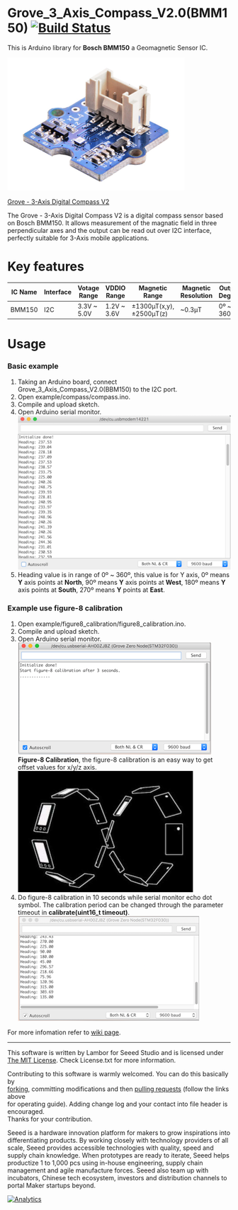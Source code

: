# Grove_3_Axis_Compass_V2.0(BMM150)  [![Build Status](https://travis-ci.com/Seeed-Studio/Grove_3_Axis_Compass_V2.0_BMM150.svg?branch=master)](https://travis-ci.com/Seeed-Studio/Grove_3_Axis_Compass_V2.0_BMM150)
This is Arduino library for **Bosch BMM150** a Geomagnetic Sensor IC.

<img src=https://github.com/SeeedDocument/Bazaar_doc/raw/master/101020492/main_page.jpg width=400>

[Grove - 3-Axis Digital Compass V2](https://www.seeedstudio.com/Grove-3-Axis-Digital-Compass-V2-p-3034.html)

The Grove - 3-Axis Digital Compass V2 is a digital compass sensor based on Bosch BMM150. It allows measurement of the magnatic field in three perpendicular axes and the output can be read out over I2C interface, perfectly suitable for 3-Axis mobile applications.

Key features
===

| IC Name | Interface | Votage Range | VDDIO Range | Magnetic Range           | Magnetic Resolution | Output Degree |
| ------- | --------- | ------------ | ----------- | ------------------------ | ------------------- | ------------- |
| BMM150  | I2C       | 3.3V ~ 5.0V  | 1.2V ~ 3.6V | ±1300µT(x,y), ±2500μT(z) | ~0.3μT              | 0º ~ 360º     |

Usage
===
### Basic example

1. Taking an Arduino board, connect Grove_3_Axis_Compass_V2.0(BBM150) to the I2C port.
2. Open example/compass/compass.ino.
3. Compile and upload sketch.
4. Open Arduino serial monitor.
![](./img/BMM150_SerMonitor_3.png)
5. Heading value is in range of 0º ~ 360º, this value is for Y axis, 0º means **Y** axis points at **North**, 90º means **Y** axis points at **West**, 180º means **Y** axis points at **South**, 270º means **Y** points at **East**.<br>

### Example use figure-8 calibration
1. Open example/figure8_calibration/figure8_calibration.ino.
2. Compile and upload sketch.
3. Open Arduino serial monitor.
![](./img/BMM150_SerMonitor_1.png) <br>
**Figure-8 Calibration**, the figure-8 calibration is an easy way to get offset values for x/y/z axis.<br>
![](img/figure_8_calibration.jpg) <br>
6. Do figure-8 calibration in 10 seconds while serial monitor echo dot symbol. The calibration period can be changed through the parameter timeout in **calibrate(uint16_t timeout)**.<br>
![](./img/BMM150_SerMonitor_2.png)




For more infomation refer to [wiki page]().

------

This software is written by Lambor for Seeed Studio and is licensed under [The MIT License](http://opensource.org/licenses/mit-license.php). Check License.txt for more information.<br>

Contributing to this software is warmly welcomed. You can do this basically by<br>
[forking](https://help.github.com/articles/fork-a-repo), committing modifications and then [pulling requests](https://help.github.com/articles/using-pull-requests) (follow the links above<br>
for operating guide). Adding change log and your contact into file header is encouraged.<br>
Thanks for your contribution.

Seeed is a hardware innovation platform for makers to grow inspirations into differentiating products. By working closely with technology providers of all scale, Seeed provides accessible technologies with quality, speed and supply chain knowledge. When prototypes are ready to iterate, Seeed helps productize 1 to 1,000 pcs using in-house engineering, supply chain management and agile manufacture forces. Seeed also team up with incubators, Chinese tech ecosystem, investors and distribution channels to portal Maker startups beyond.

[![Analytics](https://ga-beacon.appspot.com/UA-46589105-3/Grove_3_Axis_Compass_V2.0_BMM150)](https://github.com/igrigorik/ga-beacon)
